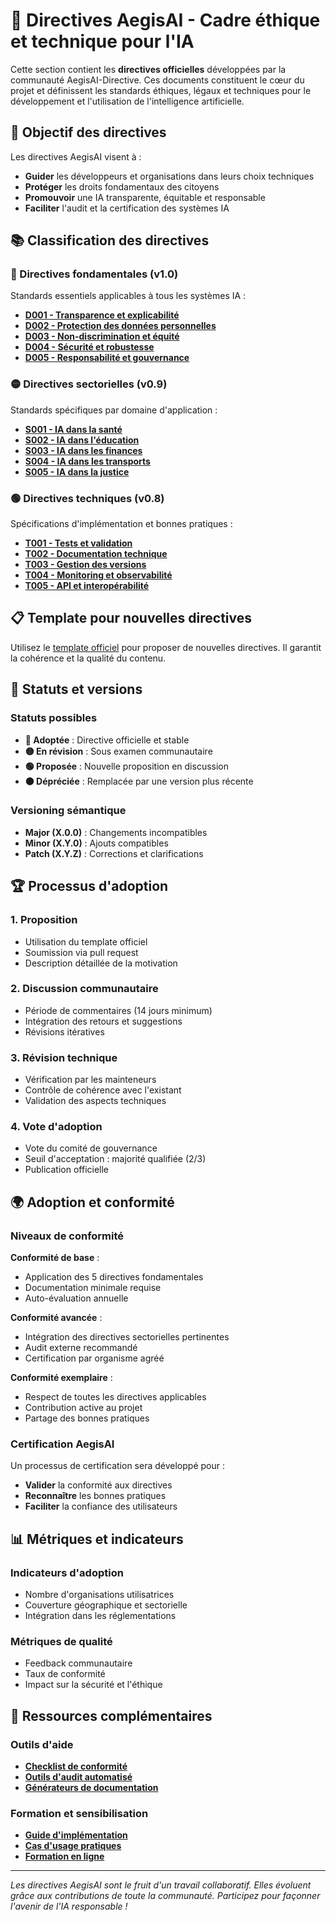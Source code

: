 # 📜 Directives AegisAI - Cadre éthique et technique pour l'IA

Cette section contient les **directives officielles** développées par la communauté AegisAI-Directive. Ces documents constituent le cœur du projet et définissent les standards éthiques, légaux et techniques pour le développement et l'utilisation de l'intelligence artificielle.

## 🎯 Objectif des directives

Les directives AegisAI visent à :
- **Guider** les développeurs et organisations dans leurs choix techniques
- **Protéger** les droits fondamentaux des citoyens
- **Promouvoir** une IA transparente, équitable et responsable
- **Faciliter** l'audit et la certification des systèmes IA

## 📚 Classification des directives

### 🔴 Directives fondamentales (v1.0)
Standards essentiels applicables à tous les systèmes IA :
- **[D001 - Transparence et explicabilité](core/D001-transparency.md)**
- **[D002 - Protection des données personnelles](core/D002-privacy.md)**
- **[D003 - Non-discrimination et équité](core/D003-fairness.md)**
- **[D004 - Sécurité et robustesse](core/D004-security.md)**
- **[D005 - Responsabilité et gouvernance](core/D005-accountability.md)**

### 🟡 Directives sectorielles (v0.9)
Standards spécifiques par domaine d'application :
- **[S001 - IA dans la santé](sectoral/S001-healthcare.md)**
- **[S002 - IA dans l'éducation](sectoral/S002-education.md)**
- **[S003 - IA dans les finances](sectoral/S003-finance.md)**
- **[S004 - IA dans les transports](sectoral/S004-transport.md)**
- **[S005 - IA dans la justice](sectoral/S005-justice.md)**

### 🟢 Directives techniques (v0.8)
Spécifications d'implémentation et bonnes pratiques :
- **[T001 - Tests et validation](technical/T001-testing.md)**
- **[T002 - Documentation technique](technical/T002-documentation.md)**
- **[T003 - Gestion des versions](technical/T003-versioning.md)**
- **[T004 - Monitoring et observabilité](technical/T004-monitoring.md)**
- **[T005 - API et interopérabilité](technical/T005-interoperability.md)**

## 📋 Template pour nouvelles directives

Utilisez le [template officiel](TEMPLATE.md) pour proposer de nouvelles directives. Il garantit la cohérence et la qualité du contenu.

## 🔄 Statuts et versions

### Statuts possibles
- **🔴 Adoptée** : Directive officielle et stable
- **🟡 En révision** : Sous examen communautaire
- **🟢 Proposée** : Nouvelle proposition en discussion
- **⚫ Dépréciée** : Remplacée par une version plus récente

### Versioning sémantique
- **Major (X.0.0)** : Changements incompatibles
- **Minor (X.Y.0)** : Ajouts compatibles
- **Patch (X.Y.Z)** : Corrections et clarifications

## 🏆 Processus d'adoption

### 1. Proposition
- Utilisation du template officiel
- Soumission via pull request
- Description détaillée de la motivation

### 2. Discussion communautaire
- Période de commentaires (14 jours minimum)
- Intégration des retours et suggestions
- Révisions itératives

### 3. Révision technique
- Vérification par les mainteneurs
- Contrôle de cohérence avec l'existant
- Validation des aspects techniques

### 4. Vote d'adoption
- Vote du comité de gouvernance
- Seuil d'acceptation : majorité qualifiée (2/3)
- Publication officielle

## 🌍 Adoption et conformité

### Niveaux de conformité

**Conformité de base** :
- Application des 5 directives fondamentales
- Documentation minimale requise
- Auto-évaluation annuelle

**Conformité avancée** :
- Intégration des directives sectorielles pertinentes
- Audit externe recommandé
- Certification par organisme agréé

**Conformité exemplaire** :
- Respect de toutes les directives applicables
- Contribution active au projet
- Partage des bonnes pratiques

### Certification AegisAI

Un processus de certification sera développé pour :
- **Valider** la conformité aux directives
- **Reconnaître** les bonnes pratiques
- **Faciliter** la confiance des utilisateurs

## 📊 Métriques et indicateurs

### Indicateurs d'adoption
- Nombre d'organisations utilisatrices
- Couverture géographique et sectorielle
- Intégration dans les réglementations

### Métriques de qualité
- Feedback communautaire
- Taux de conformité
- Impact sur la sécurité et l'éthique

## 🔗 Ressources complémentaires

### Outils d'aide
- **[Checklist de conformité](tools/compliance-checklist.md)**
- **[Outils d'audit automatisé](tools/audit-tools.md)**
- **[Générateurs de documentation](tools/doc-generators.md)**

### Formation et sensibilisation
- **[Guide d'implémentation](guides/implementation-guide.md)**
- **[Cas d'usage pratiques](guides/use-cases.md)**
- **[Formation en ligne](https://training.aegisai-directive.org)**

---

*Les directives AegisAI sont le fruit d'un travail collaboratif. Elles évoluent grâce aux contributions de toute la communauté. Participez pour façonner l'avenir de l'IA responsable !*